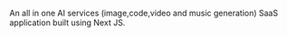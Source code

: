An all in one AI services (image,code,video and music generation) SaaS application built using Next JS.
